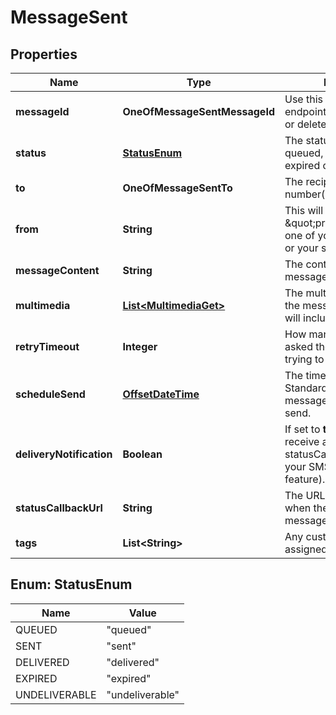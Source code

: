 # MessageSent

## Properties
Name | Type | Description | Notes
------------ | ------------- | ------------- | -------------
**messageId** | **OneOfMessageSentMessageId** | Use this UUID with our other endpoints to fetch, update or delete the message. |  [optional]
**status** | [**StatusEnum**](#StatusEnum) | The status will be either queued, sent, delivered, expired or undeliverable. |  [optional]
**to** | **OneOfMessageSentTo** | The recipient&#x27;s mobile number(s). |  [optional]
**from** | **String** | This will be either \&quot;privateNumber\&quot;, one of your Virtual Numbers or your senderName. |  [optional]
**messageContent** | **String** | The content of the message. |  [optional]
**multimedia** | [**List&lt;MultimediaGet&gt;**](MultimediaGet.md) | The multimedia content of the message (MMS only). It will include:  |  [optional]
**retryTimeout** | **Integer** | How many minutes you asked the server to keep trying to send the message. |  [optional]
**scheduleSend** | [**OffsetDateTime**](OffsetDateTime.md) | The time (in Central Standard Time) the message is scheduled to send. |  [optional]
**deliveryNotification** | **Boolean** | If set to **true**, you will receive a notification to the statusCallbackUrl when your SMS is delivered (paid feature). |  [optional]
**statusCallbackUrl** | **String** | The URL the API will call when the status of the message changes. |  [optional]
**tags** | **List&lt;String&gt;** | Any customisable tags assigned to the message. |  [optional]

<a name="StatusEnum"></a>
## Enum: StatusEnum
Name | Value
---- | -----
QUEUED | &quot;queued&quot;
SENT | &quot;sent&quot;
DELIVERED | &quot;delivered&quot;
EXPIRED | &quot;expired&quot;
UNDELIVERABLE | &quot;undeliverable&quot;
